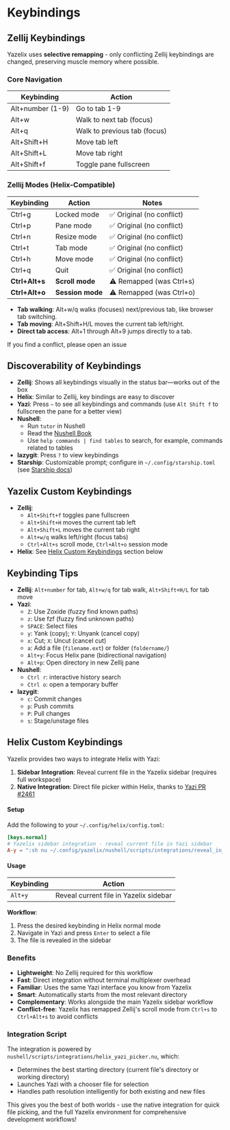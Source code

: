 # Keybindings

## Zellij Keybindings

Yazelix uses **selective remapping** - only conflicting Zellij keybindings are changed, preserving muscle memory where possible.

### Core Navigation
| Keybinding                | Action                        |
|--------------------------|-------------------------------|
| Alt+number (1-9)         | Go to tab 1-9                 |
| Alt+w                    | Walk to next tab (focus)      |
| Alt+q                    | Walk to previous tab (focus)  |
| Alt+Shift+H              | Move tab left                 |
| Alt+Shift+L              | Move tab right                |
| Alt+Shift+f              | Toggle pane fullscreen        |

### Zellij Modes (Helix-Compatible)
| Keybinding                | Action                        | Notes |
|--------------------------|-------------------------------|-------|
| Ctrl+g                   | Locked mode                   | ✅ Original (no conflict) |
| Ctrl+p                   | Pane mode                     | ✅ Original (no conflict) |
| Ctrl+n                   | Resize mode                   | ✅ Original (no conflict) |
| Ctrl+t                   | Tab mode                      | ✅ Original (no conflict) |
| Ctrl+h                   | Move mode                     | ✅ Original (no conflict) |
| Ctrl+q                   | Quit                          | ✅ Original (no conflict) |
| **Ctrl+Alt+s**           | **Scroll mode**               | ⚠️ Remapped (was Ctrl+s) |
| **Ctrl+Alt+o**           | **Session mode**              | ⚠️ Remapped (was Ctrl+o) |

- **Tab walking**: Alt+w/q walks (focuses) next/previous tab, like browser tab switching.
- **Tab moving**: Alt+Shift+H/L moves the current tab left/right.
- **Direct tab access**: Alt+1 through Alt+9 jumps directly to a tab.

If you find a conflict, please open an issue

## Discoverability of Keybindings
- **Zellij**: Shows all keybindings visually in the status bar—works out of the box
- **Helix**: Similar to Zellij, key bindings are easy to discover
- **Yazi**: Press `~` to see all keybindings and commands (use `Alt Shift f` to fullscreen the pane for a better view)
- **Nushell**:
  - Run `tutor` in Nushell
  - Read the [Nushell Book](https://www.nushell.sh/book/)
  - Use `help commands | find tables` to search, for example, commands related to tables
- **lazygit**: Press `?` to view keybindings
- **Starship**: Customizable prompt; configure in `~/.config/starship.toml` (see [Starship docs](https://starship.rs/config/))

## Yazelix Custom Keybindings
- **Zellij**:
  - `Alt+Shift+f` toggles pane fullscreen
  - `Alt+Shift+H` moves the current tab left
  - `Alt+Shift+L` moves the current tab right
  - `Alt+w/q` walks left/right (focus tabs)
  - `Ctrl+Alt+s` scroll mode, `Ctrl+Alt+o` session mode
- **Helix**: See [Helix Custom Keybindings](#helix-custom-keybindings) section below

## Keybinding Tips
- **Zellij**: `Alt+number` for tab, `Alt+w/q` for tab walk, `Alt+Shift+H/L` for tab move
- **Yazi**: 
  - `Z`: Use Zoxide (fuzzy find known paths)
  - `z`: Use fzf (fuzzy find unknown paths)
  - `SPACE`: Select files
  - `y`: Yank (copy); `Y`: Unyank (cancel copy)
  - `x`: Cut; `X`: Uncut (cancel cut)
  - `a`: Add a file (`filename.ext`) or folder (`foldername/`)
  - `Alt+y`: Focus Helix pane (bidirectional navigation)
  - `Alt+p`: Open directory in new Zellij pane
- **Nushell**:
  - `Ctrl r`: interactive history search
  - `Ctrl o`: open a temporary buffer
- **lazygit**:
  - `c`: Commit changes
  - `p`: Push commits
  - `P`: Pull changes
  - `s`: Stage/unstage files

## Helix Custom Keybindings

Yazelix provides two ways to integrate Helix with Yazi:

1. **Sidebar Integration**: Reveal current file in the Yazelix sidebar (requires full workspace)
2. **Native Integration**: Direct file picker within Helix, thanks to [Yazi PR #2461](https://github.com/sxyazi/yazi/pull/2461)

#### Setup

Add the following to your `~/.config/helix/config.toml`:

```toml
[keys.normal]
# Yazelix sidebar integration - reveal current file in Yazi sidebar
A-y = ":sh nu ~/.config/yazelix/nushell/scripts/integrations/reveal_in_yazi.nu \"%{buffer_name}\""


```

#### Usage

| Keybinding | Action |
|------------|--------|
| `Alt+y` | Reveal current file in Yazelix sidebar |

**Workflow**:
1. Press the desired keybinding in Helix normal mode
2. Navigate in Yazi and press `Enter` to select a file
3. The file is revealed in the sidebar

### Benefits

- **Lightweight**: No Zellij required for this workflow
- **Fast**: Direct integration without terminal multiplexer overhead  
- **Familiar**: Uses the same Yazi interface you know from Yazelix
- **Smart**: Automatically starts from the most relevant directory
- **Complementary**: Works alongside the main Yazelix sidebar workflow
- **Conflict-free**: Yazelix has remapped Zellij's scroll mode from `Ctrl+s` to `Ctrl+Alt+s` to avoid conflicts

### Integration Script

The integration is powered by `nushell/scripts/integrations/helix_yazi_picker.nu`, which:
- Determines the best starting directory (current file's directory or working directory)
- Launches Yazi with a chooser file for selection
- Handles path resolution intelligently for both existing and new files

This gives you the best of both worlds - use the native integration for quick file picking, and the full Yazelix environment for comprehensive development workflows!
